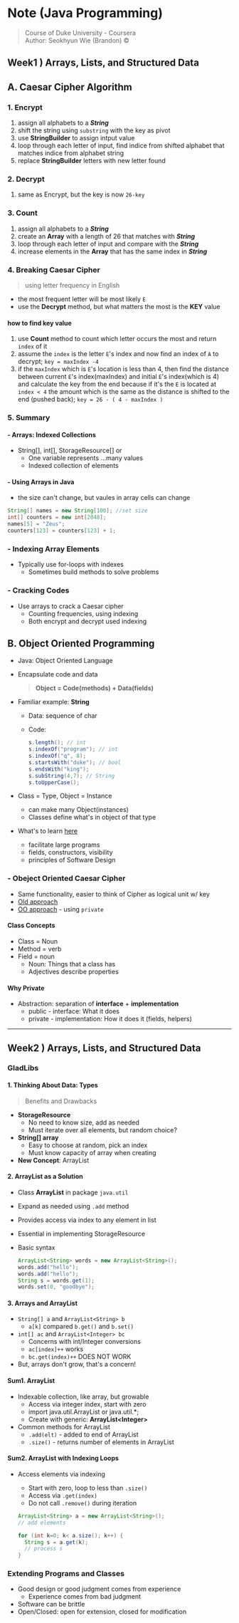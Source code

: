 # Note (Java Programming)

> Course of Duke University - Coursera</br>
> Author: Seokhyun Wie (Brandon) &copy;

## Week1 ) Arrays, Lists, and Structured Data

## A. Caesar Cipher Algorithm

### 1. Encrypt

1. assign all alphabets to a _**String**_
1. shift the string using `substring` with the key as pivot
1. use **StringBuilder** to assign intput value
1. loop through each letter of input, find indice from shifted alphabet that matches indice from alphabet string
1. replace **StringBuilder** letters with new letter found

### 2. Decrypt

1. same as Encrypt, but the key is now `26-key`

### 3. Count

1. assign all alphabets to a ***String***
1. create an **Array** with a length of 26 that matches with ***String***
1. loop through each letter of input and compare with the ***String***
1. increase elements in the **Array** that has the same index in ***String***

### 4. Breaking Caesar Cipher

> using letter frequency in English

- the most frequent letter will be most likely `E`
- use the **Decrypt** method, but what matters the most is the **KEY** value

#### how to find key value

1. use **Count** method to count which letter occurs the most and return `index` of it
1. assume the `index` is the letter `E`'s index and now find an index of `A` to decrypt; `key = maxIndex -4`
1. if the `maxIndex` which is `E`'s location is less than 4, then find the distance between current `E`'s index(maxIndex) and initial `E`'s index(which is 4) and calculate the key from the end because if it's the `E` is located at `index < 4` the amount which is the same as the distance is shifted to the end (pushed back); `key = 26 - ( 4 - maxIndex )`

### 5. Summary

#### - Arrays: Indexed Collections

- String[], int[], StorageResource[] or
  - One variable represents ...many values
  - Indexed collection of elements

#### - Using Arrays in Java

- the size can't change, but vaules in array cells can change

```java
String[] names = new String[100]; //set size
int[] counters = new int[2048];
names[5] = "Zeus";
counters[123] = counters[123] + 1;
```

### - Indexing Array Elements

- Typically use for-loops with indexes
  - Sometimes build methods to solve problems

### - Cracking Codes

- Use arrays to crack a Caesar cipher
  - Counting frequencies, using indexing
  - Both encrypt and decrypt used indexing

## B. Object Oriented Programming

- Java: Object Oriented Language
- Encapsulate code and data
  > **Object = Code(methods) + Data(fields)**
- Familiar example: **String**
  - Data: sequence of char
  - Code:

    ```java
    s.length(); // int
    s.indexOf("program"); // int
    s.indexOf("q", 8);
    s.startsWith("duke"); // bool
    s.endsWith("king");
    s.subString(4,7); // String
    s.toUpperCase();
    ```

- Class = Type, Object = Instance
  - can make many Object(instances)
  - Classes define what's in object of that type
- What's to learn [here](##B.-Object-Oriented-Programming)
  - facilitate large programs
  - fields, constructors, visibility
  - principles of Software Design

### - Obeject Oriented Caesar Cipher

- Same functionality, easier to think of Cipher as logical unit w/ key
- [Old approach](course2/lecture/src/CaesarCipherOld.java)
- [OO approach](course2/lecture/src/CaesarCipher.java) - using `private`

#### Class Concepts

- Class = Noun
- Method = verb
- Field = noun
  - Noun: Things that a class has
  - Adjectives describe properties

#### Why Private

- Abstraction: separation of **interface** + **implementation**
  - public - interface: What it does
  - private - implementation: How it does it (fields, helpers)

---

## Week2 ) Arrays, Lists, and Structured Data

### GladLibs

#### 1. Thinking About Data: Types

> Benefits and Drawbacks

- **StorageResource**
  - No need to know size, add as needed
  - Must iterate over all elements, but random choice?
- **String[] array**
  - Easy to choose at random, pick an index
  - Must know capacity of array when creating
- **New Concept**: ArrayList

#### 2. **ArrayList** as a Solution

- Class **ArrayList** in package `java.util`
- Expand as needed using `.add` method
- Provides access via index to any element in list
- Essential in implementing StorageResource
- Basic syntax

  ```java
  ArrayList<String> words = new ArrayList<String>();
  words.add("hello");
  words.add("hello");
  String s = words.get(1);
  words.set(0, "goodbye");
  ```

#### 3. Arrays and ArrayList

- `String[] a` and `ArrayList<String> b`
  - `a[k]` compared `b.get()` and `b.set()`
- `int[] ac` and `ArrayList<Integer> bc`
  - Concerns with int/Integer conversions
  - `ac[index]++` works
  - `bc.get(index)++` DOES NOT WORK
- But, arrays don't grow, that's a concern!

#### Sum1. ArrayList

- Indexable collection, like array, but growable
  - Access via integer index, start with zero
  - import java.util.ArrayList or java.util.*;
  - Create with generic: **ArrayList\<Integer\>**
- Common methods for ArrayList
  - `.add(elt)` - added to end of ArrayList
  - `.size()` - returns number of elements in ArrayList

#### Sum2. ArrayList with Indexing Loops

- Access elements via indexing
  - Start with zero, loop to less than `.size()`
  - Access via `.get(index)`
  - Do not call `.remove()` during iteration

  ```java
  ArrayList<String> a = new ArrayList<String>();
  // add elements

  for (int k=0; k< a.size(); k++) {
    String s = a.get(k);
    // process s
  }
  ```

### Extending Programs and Classes

- Good design or good judgment comes from experience
  - Experience comes from bad judgment
- Software can be brittle
- Open/Closed: open for extension, closed for modification
